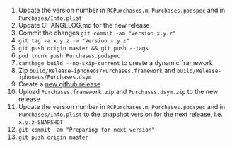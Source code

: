 1. Update the version number in `RCPurchases.m`, `Purchases.podspec` and in `Purchases/Info.plist`
1. Update CHANGELOG.md for the new release
1. Commit the changes `git commit -am "Version x.y.z"`
1. `git tag -a x.y.z -m "Version x.y.z"`
1. `git push origin master && git push --tags`
1. `pod trunk push Purchases.podspec`
1. `carthage build --no-skip-current` to create a dynamic framework
1. Zip `build/Release-iphoneos/Purchases.framework` and `build/Release-iphoneos/Purchases.dsym`
1. Create a [new github release](https://github.com/revenuecat/purchases-ios/releases)
1. Upload `Purchases.framework.zip` and `Purchases.dsym.zip` to the new release
1. Update the version number in `RCPurchases.m`, `Purchases.podspec` and in `Purchases/Info.plist` to the snapshot version for the next release, i.e. `x.y.z-SNAPSHOT`
1. `git commit -am "Preparing for next version"`
1. `git push origin master`
